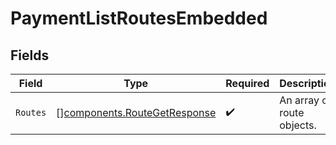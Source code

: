 # PaymentListRoutesEmbedded


## Fields

| Field                                                                        | Type                                                                         | Required                                                                     | Description                                                                  |
| ---------------------------------------------------------------------------- | ---------------------------------------------------------------------------- | ---------------------------------------------------------------------------- | ---------------------------------------------------------------------------- |
| `Routes`                                                                     | [][components.RouteGetResponse](../../models/components/routegetresponse.md) | :heavy_check_mark:                                                           | An array of route objects.                                                   |